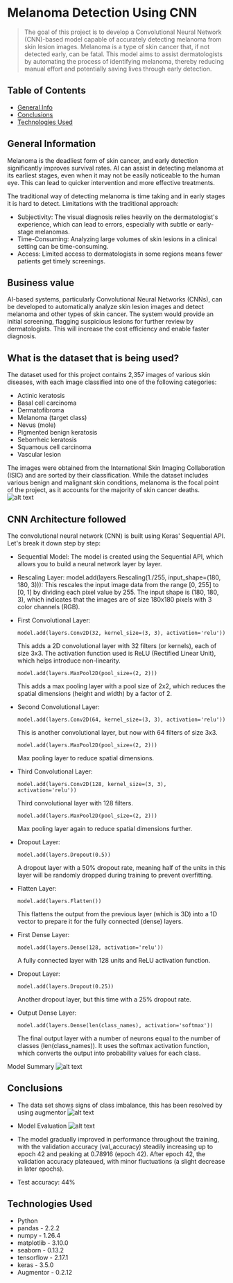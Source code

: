 # Melanoma Detection Using CNN
> The goal of this project is to develop a Convolutional Neural Network (CNN)-based model capable of accurately detecting melanoma from skin lesion images. Melanoma is a type of skin cancer that, if not detected early, can be fatal. This model aims to assist dermatologists by automating the process of identifying melanoma, thereby reducing manual effort and potentially saving lives through early detection.


## Table of Contents
* [General Info](#general-information)
* [Conclusions](#conclusions)
* [Technologies Used](#technologies-used)


<!-- You can include any other section that is pertinent to your problem -->

## General Information
Melanoma is the deadliest form of skin cancer, and early detection significantly improves survival rates. AI can assist in detecting melanoma at its earliest stages, even when it may not be easily noticeable to the human eye. This can lead to quicker intervention and more effective treatments.

The traditional way of detecting melanoma is time taking and in early stages it is hard to detect.
Limitations with the traditional approach:
- Subjectivity: The visual diagnosis relies heavily on the dermatologist's experience, which can lead to errors, especially with subtle or early-stage melanomas.
- Time-Consuming: Analyzing large volumes of skin lesions in a clinical setting can be time-consuming.
- Access: Limited access to dermatologists in some regions means fewer patients get timely screenings.

## Business value
AI-based systems, particularly Convolutional Neural Networks (CNNs), can be developed to automatically analyze skin lesion images and detect melanoma and other types of skin cancer. The system would provide an initial screening, flagging suspicious lesions for further review by dermatologists.
This will increase the cost efficiency and enable faster diagnosis.


## What is the dataset that is being used?
The dataset used for this project contains 2,357 images of various skin diseases, with each image classified into one of the following categories:

- Actinic keratosis
- Basal cell carcinoma
- Dermatofibroma
- Melanoma (target class)
- Nevus (mole)
- Pigmented benign keratosis
- Seborrheic keratosis
- Squamous cell carcinoma
- Vascular lesion

The images were obtained from the International Skin Imaging Collaboration (ISIC) and are sorted by their classification. While the dataset includes various benign and malignant skin conditions, melanoma is the focal point of the project, as it accounts for the majority of skin cancer deaths.
![alt text](classes.png)

## CNN Architecture followed
The convolutional neural network (CNN) is built using Keras' Sequential API. Let's break it down step by step:

- Sequential Model:
The model is created using the Sequential API, which allows you to build a neural network layer by layer.

- Rescaling Layer:
model.add(layers.Rescaling(1./255, input_shape=(180, 180, 3))): This rescales the input image data from the range [0, 255] to [0, 1] by dividing each pixel value by 255. The input shape is (180, 180, 3), which indicates that the images are of size 180x180 pixels with 3 color channels (RGB).

- First Convolutional Layer:
    ```
    model.add(layers.Conv2D(32, kernel_size=(3, 3), activation='relu'))
    ```
    This adds a 2D convolutional layer with 32 filters (or kernels), each of size 3x3. The activation function used is ReLU (Rectified Linear Unit), which helps introduce non-linearity.

    ```
    model.add(layers.MaxPool2D(pool_size=(2, 2)))
    ```
    This adds a max pooling layer with a pool size of 2x2, which reduces the spatial dimensions (height and width) by a factor of 2.

- Second Convolutional Layer:
    ```
    model.add(layers.Conv2D(64, kernel_size=(3, 3), activation='relu'))
    ```
    This is another convolutional layer, but now with 64 filters of size 3x3.
    ```
    model.add(layers.MaxPool2D(pool_size=(2, 2)))
    ```
    Max pooling layer to reduce spatial dimensions.

- Third Convolutional Layer:
    ```
    model.add(layers.Conv2D(128, kernel_size=(3, 3), activation='relu'))
    ``` 
    Third convolutional layer with 128 filters.
    ```
    model.add(layers.MaxPool2D(pool_size=(2, 2)))
    ```
    Max pooling layer again to reduce spatial dimensions further.

- Dropout Layer:
    ```
    model.add(layers.Dropout(0.5))
    ``` 
    A dropout layer with a 50% dropout rate, meaning half of the units in this layer will be randomly dropped during training to prevent overfitting.

- Flatten Layer:
    ```
    model.add(layers.Flatten())
    ```
    This flattens the output from the previous layer (which is 3D) into a 1D vector to prepare it for the fully connected (dense) layers.

- First Dense Layer:
    ```
    model.add(layers.Dense(128, activation='relu'))
    ```
    A fully connected layer with 128 units and ReLU activation function.

- Dropout Layer:
    ```
    model.add(layers.Dropout(0.25))
    ```
    Another dropout layer, but this time with a 25% dropout rate.

- Output Dense Layer:
    ```
    model.add(layers.Dense(len(class_names), activation='softmax'))
    ```
    The final output layer with a number of neurons equal to the number of classes (len(class_names)). It uses the softmax activation function, which converts the output into probability values for each class.

Model Summary
![alt text](ModelSummary.png)
## Conclusions
- The data set shows signs of class imbalance, this has been resolved by using augmentor
![alt text](ClassDistribution.png)

- Model Evaluation
![alt text](ModelEvaluation.png)
- The model gradually improved in performance throughout the training, with the validation accuracy (val_accuracy) steadily increasing up to epoch 42 and peaking at 0.78916 (epoch 42). After epoch 42, the validation accuracy plateaued, with minor fluctuations (a slight decrease in later epochs).
- Test accuracy: 44%

<!-- You don't have to answer all the questions - just the ones relevant to your project. -->


## Technologies Used
- Python
- pandas - 2.2.2
- numpy - 1.26.4
- matplotlib - 3.10.0
- seaborn - 0.13.2
- tensorflow - 2.17.1
- keras - 3.5.0
- Augmentor - 0.2.12


<!-- As the libraries versions keep on changing, it is recommended to mention the version of library used in this project -->




<!-- Optional -->
<!-- ## License -->
<!-- This project is open source and available under the [... License](). -->

<!-- You don't have to include all sections - just the one's relevant to your project -->
